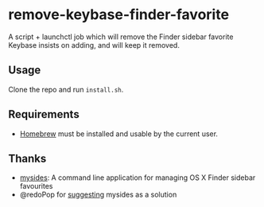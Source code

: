 # remove-keybase-finder-favorite

A script + launchctl job which will remove the Finder sidebar favorite Keybase insists on adding, and will keep it removed.

## Usage

Clone the repo and run `install.sh`.

## Requirements

- [Homebrew](https://brew.sh) must be installed and usable by the current user.

## Thanks

- [mysides](https://github.com/mosen/mysides): A command line application for managing OS X Finder sidebar favourites
- @redoPop for [suggesting](https://github.com/keybase/client/issues/7579#issuecomment-502781081) mysides as a solution
